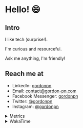 # Hello! 😄

## Intro

I like tech (surprise!).

I'm curious and resourceful.

Ask me anything, I'm friendly!

## Reach me at

- LinkedIn: [gordonpn](https://www.linkedin.com/in/gordonpn/)
- Email: [contact@gordon-pn.com](mailto:contact@gordon-pn.com)
- Facebook Messenger: [gordonpn](https://www.messenger.com/t/Gordonpn)
- Twitter: [@gordonpn](https://twitter.com/Gordonpn)
- Instagram: [@gordonpn](https://www.instagram.com/gordonpn/)

<details>
  <summary>Metrics</summary>

  <img align="center" src="https://github.com/gordonpn/gordonpn/blob/master/github-metrics.svg" alt="GitHub Metrics">

</details>

<details>
  <summary>WakaTime</summary>

  <!--START_SECTION:waka-->
**I'm an Early 🐤** 

```text
🌞 Morning      148 commits       █████░░░░░░░░░░░░░░░░░░░░   20.36 % 
🌆 Daytime      276 commits       █████████░░░░░░░░░░░░░░░░   37.96 % 
🌃 Evening      265 commits       █████████░░░░░░░░░░░░░░░░   36.45 % 
🌙 Night         38 commits       █░░░░░░░░░░░░░░░░░░░░░░░░   05.23 % 

```
📅 **I'm Most Productive on Wednesday** 

```text
Monday         111 commits       ███░░░░░░░░░░░░░░░░░░░░░░   15.27 % 
Tuesday         94 commits       ███░░░░░░░░░░░░░░░░░░░░░░   12.93 % 
Wednesday      154 commits       █████░░░░░░░░░░░░░░░░░░░░   21.18 % 
Thursday        96 commits       ███░░░░░░░░░░░░░░░░░░░░░░   13.20 % 
Friday          93 commits       ███░░░░░░░░░░░░░░░░░░░░░░   12.79 % 
Saturday        63 commits       ██░░░░░░░░░░░░░░░░░░░░░░░   08.67 % 
Sunday         116 commits       ████░░░░░░░░░░░░░░░░░░░░░   15.96 % 

```


📊 **This Week I Spent My Time On** 

```text
💬 Programming Languages: 
Java                     13 hrs 38 mins      ██████████████████░░░░░░░   74.48 % 
YAML                     1 hr 26 mins        ██░░░░░░░░░░░░░░░░░░░░░░░   07.87 % 
Brazil Dependency Config 58 mins             █░░░░░░░░░░░░░░░░░░░░░░░░   05.28 % 
Other                    42 mins             █░░░░░░░░░░░░░░░░░░░░░░░░   03.87 % 
ERB                      37 mins             ░░░░░░░░░░░░░░░░░░░░░░░░░   03.44 % 

🔥 Editors: 
IntelliJ                 15 hrs 23 mins      █████████████████████░░░░   84.02 % 
VS Code                  2 hrs 55 mins       ████░░░░░░░░░░░░░░░░░░░░░   15.98 % 

```


 Last Updated on 09/02/2023 16:28:37 UTC
<!--END_SECTION:waka-->
</details>
